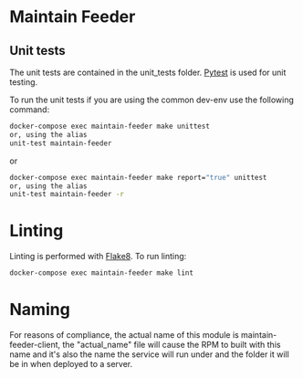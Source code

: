 # Maintain Feeder


## Unit tests

The unit tests are contained in the unit_tests folder. [Pytest](http://docs.pytest.org/en/latest/) is used for unit testing. 

To run the unit tests if you are using the common dev-env use the following command:

```bash
docker-compose exec maintain-feeder make unittest
or, using the alias
unit-test maintain-feeder
```

or

```bash
docker-compose exec maintain-feeder make report="true" unittest
or, using the alias
unit-test maintain-feeder -r
```

# Linting

Linting is performed with [Flake8](http://flake8.pycqa.org/en/latest/). To run linting:
```bash
docker-compose exec maintain-feeder make lint
```

# Naming

For reasons of compliance, the actual name of this module is maintain-feeder-client, the "actual_name" file will cause the RPM to built with this name and it's also the name the service will run under and the folder it will be in when deployed to a server.

